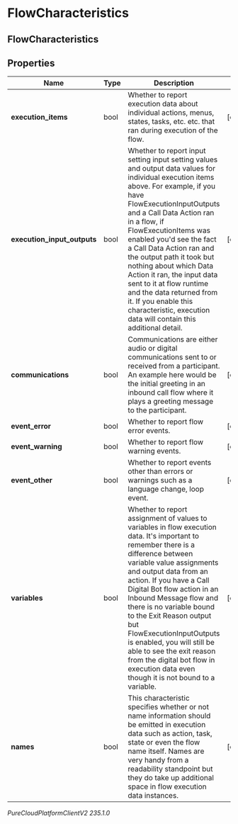 # FlowCharacteristics

## FlowCharacteristics

## Properties

|Name | Type | Description | Notes|
|------------ | ------------- | ------------- | -------------|
| **execution_items** | bool | Whether to report execution data about individual actions, menus, states, tasks, etc. etc. that ran during execution of the flow. | [optional] |
| **execution_input_outputs** | bool | Whether to report input setting input setting values and output data values for individual execution items above.  For example, if you have FlowExecutionInputOutputs and a Call Data Action ran in a flow, if FlowExecutionItems was enabled you&#39;d see the fact a Call Data Action ran and the output path it took but nothing about which Data Action it ran, the input data sent to it at flow runtime and the data returned from it.  If you enable this characteristic, execution data will contain this additional detail. | [optional] |
| **communications** | bool | Communications are either audio or digital communications sent to or received from a participant.  An example here would be the initial greeting in an inbound call flow where it plays a greeting message to the participant. | [optional] |
| **event_error** | bool | Whether to report flow error events. | [optional] |
| **event_warning** | bool | Whether to report flow warning events. | [optional] |
| **event_other** | bool | Whether to report events other than errors or warnings such as a language change, loop event. | [optional] |
| **variables** | bool | Whether to report assignment of values to variables in flow execution data. It&#39;s important to remember there is a difference between variable value assignments and output data from an action.  If you have a Call Digital Bot flow action in an Inbound Message flow and there is no variable bound to the Exit Reason output but FlowExecutionInputOutputs is enabled, you will still be able to see the exit reason from the digital bot flow in execution data even though it is not bound to a variable. | [optional] |
| **names** | bool | This characteristic specifies whether or not name information should be emitted in execution data such as action, task, state or even the flow name itself.  Names are very handy from a readability standpoint but they do take up additional space in flow execution data instances. | [optional] |



_PureCloudPlatformClientV2 235.1.0_
